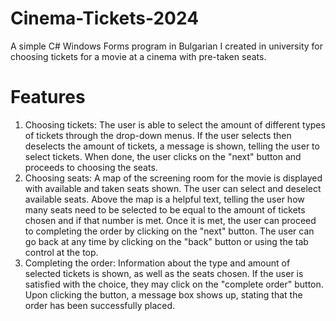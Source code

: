 # Cinema-Tickets-2024
A simple C# Windows Forms program in Bulgarian I created in university for choosing tickets for a movie at a cinema with pre-taken seats.

# Features
1. Choosing tickets:
   The user is able to select the amount of different types of tickets through the drop-down menus. If the user selects then deselects the amount of tickets, a message is shown, telling the user to select tickets. When done, the user clicks on the "next" button and proceeds to choosing the seats.
2. Choosing seats:
   A map of the screening room for the movie is displayed with available and taken seats shown. The user can select and deselect available seats. Above the map is a helpful text, telling the user how many seats need to be selected to be equal to the amount of tickets chosen and if that number is met. Once it is met, the user can proceed to completing the order by clicking on the "next" button. The user can go back at any time by clicking on the "back" button or using the tab control at the top.
3. Completing the order:
   Information about the type and amount of selected tickets is shown, as well as the seats chosen. If the user is satisfied with the choice, they may click on the "complete order" button. Upon clicking the button, a message box shows up, stating that the order has been successfully placed.
